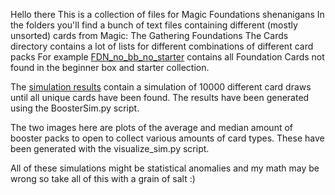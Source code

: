 Hello there
This is a collection of files for Magic Foundations shenanigans
In the folders you'll find a bunch of text files containing different (mostly unsorted) cards from Magic: The Gathering Foundations
The Cards directory contains a lot of lists for different combinations of different card packs
For example [FDN_no_bb_no_starter](https://github.com/heriklesDM/MagicFoundations/blob/main/Cards/FDN_no_bb_no_starter) contains all Foundation Cards not found in the beginner box and starter collection.

The [simulation results](https://github.com/heriklesDM/MagicFoundations/blob/main/simulation_results.json) contain a simulation of 10000 different card draws until all unique cards have been found.
The results have been generated using the BoosterSim.py script.

The two images here are plots of the average and median amount of booster packs to open to collect various amounts of card types.
These have been generated with the visualize_sim.py script.

All of these simulations might be statistical anomalies and my math may be wrong so take all of this with a grain of salt :)
